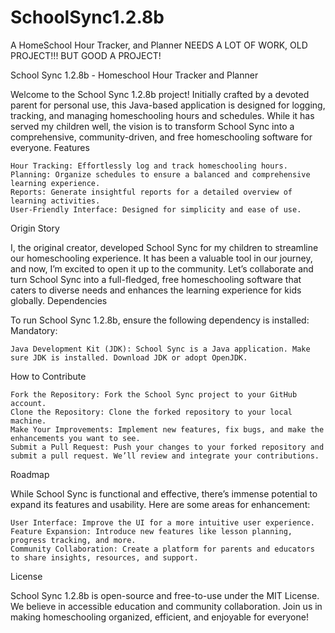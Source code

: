 # SchoolSync1.2.8b
 A HomeSchool Hour Tracker, and Planner NEEDS A LOT OF WORK, OLD PROJECT!!! BUT GOOD A PROJECT!

School Sync 1.2.8b - Homeschool Hour Tracker and Planner

Welcome to the School Sync 1.2.8b project! Initially crafted by a devoted parent for personal use, this Java-based application is designed for logging, tracking, and managing homeschooling hours and schedules. While it has served my children well, the vision is to transform School Sync into a comprehensive, community-driven, and free homeschooling software for everyone.
Features

    Hour Tracking: Effortlessly log and track homeschooling hours.
    Planning: Organize schedules to ensure a balanced and comprehensive learning experience.
    Reports: Generate insightful reports for a detailed overview of learning activities.
    User-Friendly Interface: Designed for simplicity and ease of use.

Origin Story

I, the original creator, developed School Sync for my children to streamline our homeschooling experience. It has been a valuable tool in our journey, and now, I’m excited to open it up to the community. Let’s collaborate and turn School Sync into a full-fledged, free homeschooling software that caters to diverse needs and enhances the learning experience for kids globally.
Dependencies

To run School Sync 1.2.8b, ensure the following dependency is installed:
Mandatory:

    Java Development Kit (JDK): School Sync is a Java application. Make sure JDK is installed. Download JDK or adopt OpenJDK.

How to Contribute

    Fork the Repository: Fork the School Sync project to your GitHub account.
    Clone the Repository: Clone the forked repository to your local machine.
    Make Your Improvements: Implement new features, fix bugs, and make the enhancements you want to see.
    Submit a Pull Request: Push your changes to your forked repository and submit a pull request. We’ll review and integrate your contributions.

Roadmap

While School Sync is functional and effective, there’s immense potential to expand its features and usability. Here are some areas for enhancement:

    User Interface: Improve the UI for a more intuitive user experience.
    Feature Expansion: Introduce new features like lesson planning, progress tracking, and more.
    Community Collaboration: Create a platform for parents and educators to share insights, resources, and support.

License

School Sync 1.2.8b is open-source and free-to-use under the MIT License. We believe in accessible education and community collaboration. Join us in making homeschooling organized, efficient, and enjoyable for everyone!